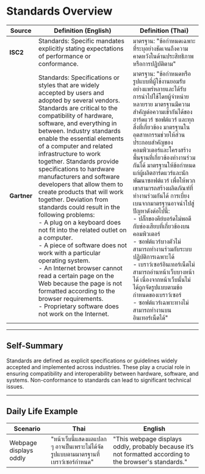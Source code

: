 # Standards Overview

| **Source** | **Definition (English)**                                                                                                                                                                                                                         | **Definition (Thai)**                                                                                                                                                                                                                                                                                                           |
|------------|---------------------------------------------------------------------------------------------------------------------------------------------------------------------------------------------------------------------------------------------------|-----------------------------------------------------------------------------------------------------------------------------------------------------------------------------------------------------------------------------------------------------------------------------------------------------------------------------------|
| **ISC2**   | Standards: Specific mandates explicitly stating expectations of performance or conformance.                                                                                                                                                     | มาตรฐาน: "ข้อกำหนดเฉพาะที่ระบุอย่างชัดเจนถึงความคาดหวังในด้านประสิทธิภาพหรือการปฏิบัติตาม"                                                                                                                                                                                                                                  |
| **Gartner**| Standards: Specifications or styles that are widely accepted by users and adopted by several vendors. Standards are critical to the compatibility of hardware, software, and everything in between. Industry standards enable the essential elements of a computer and related infrastructure to work together. Standards provide specifications to hardware manufacturers and software developers that allow them to create products that will work together. Deviation from standards could result in the following problems: <br> - A plug on a keyboard does not fit into the related outlet on a computer.<br> - A piece of software does not work with a particular operating system.<br> - An Internet browser cannot read a certain page on the Web because the page is not formatted according to the browser requirements.<br> - Proprietary software does not work on the Internet. | มาตรฐาน: "ข้อกำหนดหรือรูปแบบที่ผู้ใช้งานยอมรับอย่างแพร่หลายและได้รับการนำไปใช้โดยผู้จำหน่ายหลายราย มาตรฐานมีความสำคัญต่อความเข้ากันได้ของฮาร์ดแวร์ ซอฟต์แวร์ และทุกสิ่งที่เกี่ยวข้อง มาตรฐานในอุตสาหกรรมช่วยให้ส่วนประกอบสำคัญของคอมพิวเตอร์และโครงสร้างพื้นฐานที่เกี่ยวข้องทำงานร่วมกันได้ มาตรฐานให้ข้อกำหนดแก่ผู้ผลิตฮาร์ดแวร์และนักพัฒนาซอฟต์แวร์ เพื่อให้พวกเขาสามารถสร้างผลิตภัณฑ์ที่ทำงานร่วมกันได้ การเบี่ยงเบนจากมาตรฐานอาจนำไปสู่ปัญหาดังต่อไปนี้: <br>- ปลั๊กของคีย์บอร์ดไม่พอดีกับช่องเสียบที่เกี่ยวข้องบนคอมพิวเตอร์<br>- ซอฟต์แวร์บางตัวไม่สามารถทำงานร่วมกับระบบปฏิบัติการเฉพาะได้<br>- เบราว์เซอร์อินเทอร์เน็ตไม่สามารถอ่านหน้าเว็บบางหน้าได้ เนื่องจากหน้าเว็บนั้นไม่ได้ถูกจัดรูปแบบตามข้อกำหนดของเบราว์เซอร์<br>- ซอฟต์แวร์เฉพาะทางไม่สามารถทำงานบนอินเทอร์เน็ตได้" |

---

## Self-Summary
Standards are defined as explicit specifications or guidelines widely accepted and implemented across industries. These play a crucial role in ensuring compatibility and interoperability between hardware, software, and systems. Non-conformance to standards can lead to significant technical issues.

---

## Daily Life Example

| **Scenario**            | **Thai**                                                                                                | **English**                                                                                              |
|--------------------------|---------------------------------------------------------------------------------------------------------|----------------------------------------------------------------------------------------------------------|
| Webpage displays oddly  | "หน้าเว็บนี้แสดงผลแปลก ๆ อาจเป็นเพราะไม่ได้จัดรูปแบบตามมาตรฐานที่เบราว์เซอร์กำหนด"                    | "This webpage displays oddly, probably because it’s not formatted according to the browser's standards." |
